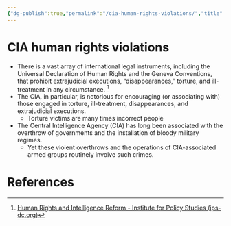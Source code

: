 ```yaml
---
{"dg-publish":true,"permalink":"/cia-human-rights-violations/","title":"CIA human rights violations"}
---
```


# CIA human rights violations


- There is a vast array of international legal instruments, including the Universal Declaration of Human Rights and the Geneva Conventions, that prohibit extrajudicial executions, “disappearances,” torture, and ill-treatment in any circumstance. [^1]
- The CIA, in particular, is notorious for encouraging (or associating with) those engaged in torture, ill-treatment, disappearances, and extrajudicial executions.
	- Torture victims are many times incorrect people
- The Central Intelligence Agency (CIA) has long been associated with the overthrow of governments and the installation of bloody military regimes.
	- Yet these violent overthrows and the operations of CIA-associated armed groups routinely involve such crimes.
 


# References
[^1]: [Human Rights and Intelligence Reform - Institute for Policy Studies (ips-dc.org)](https://ips-dc.org/human_rights_and_intelligence_reform/)
